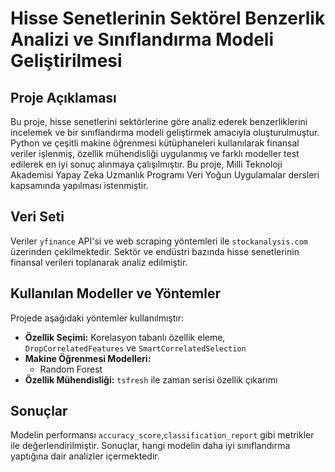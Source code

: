 # Hisse Senetlerinin Sektörel Benzerlik Analizi ve Sınıflandırma Modeli Geliştirilmesi

## Proje Açıklaması
Bu proje, hisse senetlerini sektörlerine göre analiz ederek benzerliklerini incelemek ve bir sınıflandırma modeli geliştirmek amacıyla oluşturulmuştur. Python ve çeşitli makine öğrenmesi kütüphaneleri kullanılarak finansal veriler işlenmiş, özellik mühendisliği uygulanmış ve farklı modeller test edilerek en iyi sonuç alınmaya çalışılmıştır.
Bu proje, Milli Teknoloji Akademisi Yapay Zeka Uzmanlık Programı Veri Yoğun Uygulamalar dersleri kapsamında yapılması istenmiştir.

## Veri Seti
Veriler `yfinance` API'si ve web scraping yöntemleri ile `stockanalysis.com` üzerinden çekilmektedir. Sektör ve endüstri bazında hisse senetlerinin finansal verileri toplanarak analiz edilmiştir.

## Kullanılan Modeller ve Yöntemler
Projede aşağıdaki yöntemler kullanılmıştır:
- **Özellik Seçimi:** Korelasyon tabanlı özellik eleme, `DropCorrelatedFeatures` ve `SmartCorrelatedSelection`
- **Makine Öğrenmesi Modelleri:**
  - Random Forest
- **Özellik Mühendisliği:** `tsfresh` ile zaman serisi özellik çıkarımı

## Sonuçlar
Modelin performansı `accuracy_score`,`classification_report` gibi metrikler ile değerlendirilmiştir. Sonuçlar, hangi modelin daha iyi sınıflandırma yaptığına dair analizler içermektedir.
